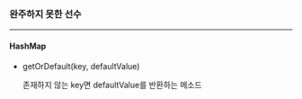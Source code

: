 ### 완주하지 못한 선수

---

#### HashMap

+ getOrDefault(key, defaultValue)

  존재하지 않는 key면 defaultValue를 반환하는 메소드